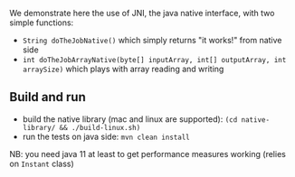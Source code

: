 We demonstrate here the use of JNI, the java native interface, with two simple functions:
 - `String doTheJobNative()` which simply returns "it works!" from native side
 - `int doTheJobArrayNative(byte[] inputArray, int[] outputArray, int arraySize)` which plays with array reading and writing


## Build and run
 - build the native library (mac and linux are supported): `(cd native-library/ && ./build-linux.sh)`
 - run the tests on java side: `mvn clean install`

NB: you need java 11 at least to get performance measures working (relies on `Instant` class)
